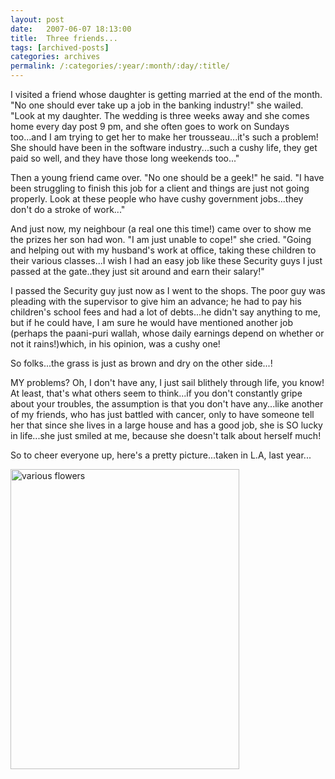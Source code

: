 ```yaml
---
layout: post
date:	2007-06-07 18:13:00
title:  Three friends...
tags: [archived-posts]
categories: archives
permalink: /:categories/:year/:month/:day/:title/
---
```

I visited a friend whose daughter is getting married  at the end of the month. "No one should ever take up a job in the banking industry!" she wailed. "Look at my daughter. The wedding is three weeks away and she comes home every day post 9 pm, and she often goes to work on Sundays too...and I am trying to get her to make her trousseau...it's such a problem! She should have been in the software industry...such a cushy life, they get paid so well, and they have those long weekends too..."

Then a young friend came over. "No one should be a geek!" he said. "I have been struggling to finish this job for a client and things are just not going properly. Look at these people who have cushy government jobs...they don't do a stroke of work..."

And just now, my neighbour (a real one this time!) came over to show me the prizes her son had won. "I am just unable to cope!" she cried. "Going and helping out with my husband's work at office, taking these children to their various classes...I wish I had an easy job like these Security guys I just passed at the gate..they just sit around and earn their salary!"

I passed the Security guy just now as I went to the shops. The poor guy was pleading with the supervisor to give him an advance; he had to pay his children's school fees and had a lot of debts...he didn't say anything to me, but if he could have, I am sure he would have mentioned another job (perhaps the paani-puri wallah, whose daily earnings depend on whether or not it rains!)which, in his opinion, was a cushy one!

So folks...the grass is just as brown and dry on the other side...!

MY problems? Oh, I don't have any, I just sail blithely through life, you know! At least, that's what others seem to think...if you don't constantly  gripe about your troubles, the assumption is that you don't have any...like another of my friends, who has just battled with cancer, only to have someone tell her that since she lives in a large house and has a good job, she is SO lucky in life...she just smiled at me, because she doesn't talk about herself much!

So to cheer everyone up, here's a pretty picture...taken in L.A, last year...


<a href="http://www.flickr.com/photos/96476944@N00/362616876/" title="Photo Sharing"><img src="http://farm1.static.flickr.com/124/362616876_2fdae1ff70_o.jpg" width="366" height="480" alt="various flowers" /></a>
